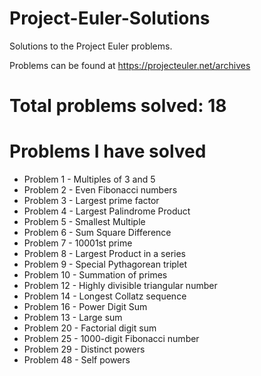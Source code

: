 # Project-Euler-Solutions
Solutions to the Project Euler problems.

Problems can be found at https://projecteuler.net/archives

# Total problems solved: 18

# Problems I have solved


* Problem 1 - Multiples of 3 and 5
* Problem 2 - Even Fibonacci numbers
* Problem 3 - Largest prime factor
* Problem 4 - Largest Palindrome Product
* Problem 5 - Smallest Multiple
* Problem 6 - Sum Square Difference
* Problem 7 - 10001st prime
* Problem 8 - Largest Product in a series
* Problem 9 - Special Pythagorean triplet
* Problem 10 - Summation of primes
* Problem 12 - Highly divisible triangular number
* Problem 14 - Longest Collatz sequence
* Problem 16 - Power Digit Sum
* Problem 13 - Large sum
* Problem 20 - Factorial digit sum
* Problem 25 - 1000-digit Fibonacci number
* Problem 29 - Distinct powers
* Problem 48 - Self powers
